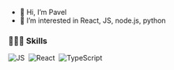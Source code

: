 - 👋 Hi, I’m Pavel
- 👀 I’m interested in React, JS, node.js, python

### 🧑🏻‍💻 Skills
![JS](https://img.shields.io/badge/-JavaScript-7d7d7e?logo=javascript&logoColor=F7DF1E&style=plastic)&nbsp;
![React](https://img.shields.io/badge/-React-7d7d7e?logo=react&logoColor=04a4d0&style=plastic)&nbsp;
![TypeScript](https://img.shields.io/badge/-TypeScript-7d7d7e?logo=typescript&logoColor=3178C6&style=plastic)&nbsp;





